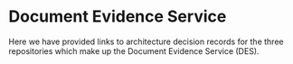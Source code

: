# Document Evidence Service

Here we have provided links to architecture decision records for the three repositories which make up the Document Evidence Service (DES).